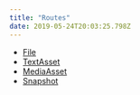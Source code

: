 ```yaml
---
title: "Routes"
date: 2019-05-24T20:03:25.798Z
---
```


- [File](fileroute)
- [TextAsset](textassetroute)
- [MediaAsset](mediaassetroute)
- [Snapshot](snapshotroute)
